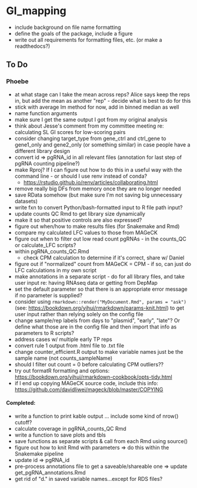 # GI_mapping

* include background on file name formatting
* define the goals of the package, include a figure
* write out all requirements for formatting files, etc. (or make a readthedocs?)

## To Do

### Phoebe
* at what stage can I take the mean across reps? Alice says keep the reps in, but add the mean as another "rep" - decide what is best to do for this
* stick with average lm method for now, add in binned median as well
* name function arguments
* make sure I get the same output I got from my original analysis
* think about Jesse's comment from my committee meeting re: calculating SL GI scores for low-scoring pairs
* consider changing target_type from gene_ctrl and ctrl_gene to gene1_only and gene2_only (or something similar) in case people have a different library design
* convert id => pgRNA_id in all relevant files (annotation for last step of pgRNA counting pipeline?)
* make Rproj? If I can figure out how to do this in a useful way with the command line - or should I use renv instead of conda?
  * https://rstudio.github.io/renv/articles/collaborating.html
* remove really big DFs from memory once they are no longer needed
* save RData somehow (but make sure I'm not saving big unnecessary datasets)
* write fxn to convert Python/bash-formatted input to R file path input?
* update counts QC Rmd to get library size dynamically
* make it so that positive controls are also expressed?
* figure out when/how to make results files (for Snakemake and Rmd)
* compare my calculated LFC values to those from MAGeCK
* figure out when to filter out low read count pgRNAs - in the counts_QC or calculate_LFC scripts?
* within pgRNA_counts_QC.Rmd
  * check CPM calculation to determine if it's correct, share w/ Daniel
* figure out if "normalized" count from MAGeCK = CPM - if so, can just do LFC calculations in my own script
* make annotations in a separate script - do for all library files, and take user input re: having RNAseq data or getting from DepMap
* set the default parameter so that there is an appropriate error message if no parameter is supplied?
* consider using `rmarkdown::render("MyDocument.Rmd", params = "ask")` (see: https://bookdown.org/yihui/rmarkdown/params-knit.html) to get user input rather than relying solely on the config file
* change sample/rep labels from days to "plasmid", "early", "late"? Or define what those are in the config file and then import that info as parameters to R scripts?
* address cases w/ multiple early TP reps
* convert rule 1 output from .html file to .txt file
* change counter_efficient.R output to make variable names just be the sample name (not counts_sampleName)
* should I filter out count = 0 before calculating CPM outliers??
* try out formatR formatting and options: https://bookdown.org/yihui/rmarkdown-cookbook/opts-tidy.html
* if I end up copying MAGeCK source code, include this info: https://github.com/davidliwei/mageck/blob/master/COPYING


#### Completed:
* write a function to print kable output ... include some kind of nrow() cutoff?
* calculate coverage in pgRNA_counts_QC Rmd
* write a function to save plots and tbls
* save functions as separate scripts & call from each Rmd using source()
* figure out how to knit Rmd with parameters => do this within the Snakemake pipeline
* update id => pgRNA_id
* pre-process annotations file to get a saveable/shareable one => update get_pgRNA_annotations.Rmd
* get rid of "d." in saved variable names...except for RDS files?
